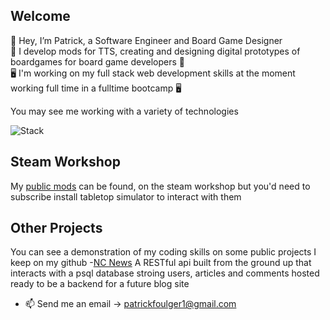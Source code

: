 ## Welcome  
👋 Hey, I’m Patrick, a Software Engineer and Board Game Designer  
🎲 I develop mods for TTS, creating and designing digital prototypes of boardgames for board game developers 🎲  
🖥️ I'm working on my full stack web development skills at the moment working full time in a fulltime bootcamp 🖥️  

You may see me working with a variety of technologies

![Stack](https://skillicons.dev/icons?i=js,nodejs,postgres,lua,python,npm,c#)

## Steam Workshop  
My [public mods](https://steamcommunity.com/id/MrSuperjolly/myworkshopfiles/?p=1) can be found, on the steam workshop but you'd need to subscribe install tabletop simulator to interact with them

## Other Projects  
You can see a demonstration of my coding skills on some public projects I keep on my github
 -[NC News](https://github.com/patrickfoulger1/nc_news) A RESTful api built from the ground up that interacts with a psql database stroing users, articles and comments hosted ready to be a backend for a future blog site


- 📫 Send me an email -> patrickfoulger1@gmail.com

